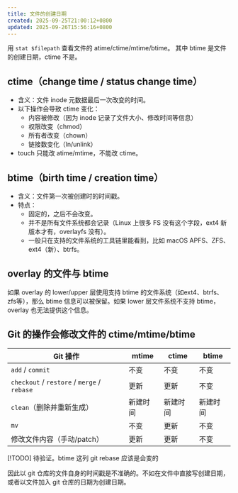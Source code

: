 ```yaml
---
title: 文件的创建日期
created: 2025-09-25T21:00:12+0800
updated: 2025-09-26T15:56:16+0800
---
```



用 `stat $filepath` 查看文件的 atime/ctime/mtime/btime。
其中 btime 是文件的创建日期，ctime 不是。

## ctime（change time / status change time）

- 含义：文件 inode 元数据最后一次改变的时间。
- 以下操作会导致 ctime 变化：
  - 内容被修改（因为 inode 记录了文件大小、修改时间等信息）
  - 权限改变（chmod）
  - 所有者改变（chown）
  - 链接数变化（ln/unlink）
- touch 只能改 atime/mtime，不能改 ctime。

## btime（birth time / creation time）

- 含义：文件第一次被创建时的时间戳。
- 特点：
  - 固定的，之后不会改变。
  - 并不是所有文件系统都会记录（Linux 上很多 FS 没有这个字段，ext4 新版本才有，overlayfs 没有）。
  - 一般只在支持的文件系统的工具链里能看到，比如 macOS APFS、ZFS、ext4（新）、btrfs。


## overlay 的文件与 btime

如果 overlay 的 lower/upper 层使用支持 btime 的文件系统（如ext4、btrfs、zfs等），那么 btime 信息可以被保留。如果 lower 层文件系统不支持 btime，overlay 也无法提供这个信息。


## Git 的操作会修改文件的 ctime/mtime/btime

| Git 操作                                      | mtime | ctime | btime |
| ------------------------------------------- | ----- | ----- | ----- |
| `add` / `commit`                            | 不变    | 不变    | 不变    |
| `checkout` / `restore` / `merge` / `rebase` | 更新    | 更新    | 不变    |
| `clean`（删除并重新生成）                            | 新建时间  | 新建时间  | 新建时间  |
| `mv`                                        | 不变    | 更新    | 不变    |
| 修改文件内容（手动/patch）                            | 更新    | 更新    | 不变    |


[!TODO] 待验证。btime 这列 git rebase 应该是会变的

因此以 git 仓库的文件自身的时间戳是不准确的。不如在文件中直接写创建日期，或者以文件加入 git 仓库的日期为创建日期。
